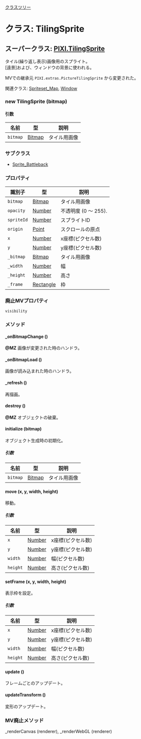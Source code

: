 [クラスツリー](index.md)

# クラス: TilingSprite

## スーパークラス: [PIXI.TilingSprite](http://pixijs.download/release/docs/PIXI.TilingSprite.html)

タイル(繰り返し表示)画像用のスプライト。<br />
[遠景]および、ウィンドウの背景に使われる。

MVでの継承元 `PIXI.extras.PictureTilingSprite` から変更された。

関連クラス: [Spriteset_Map](Spriteset_Map.md), [Window](Window.md)

### new TilingSprite (bitmap)
#### 引数

| 名前 | 型 | 説明 |
| --- | --- | --- |
| `bitmap` | [Bitmap](Bitmap.md) | タイル用画像 |

### サブクラス

* [Sprite_Battleback](Sprite_Battleback.md) 


### プロパティ

| 識別子 | 型 | 説明 |
| --- | --- | --- |
| `bitmap` | [Bitmap](Bitmap.md) | タイル用画像 |
| `opacity` | [Number](Number.md) | 不透明度 (0 〜 255). |
| `spriteId` | [Number](Number.md) | スプライトID |
| `origin` | [Point](Point.md) | スクロールの原点 |
| `x` | [Number](Number.md) | x座標(ピクセル数) |
| `y` | [Number](Number.md) | y座標(ピクセル数) |
| `_bitmap` | [Bitmap](Bitmap.md) | タイル用画像 |
| `_width` | [Number](Number.md) | 幅 |
| `_height` | [Number](Number.md) | 高さ |
| `_frame` | [Rectangle](Rectangle.md) | 枠 |


### 廃止MVプロパティ
`visibility` 


### メソッド

#### _onBitmapChange ()
**@MZ** 画像が変更された時のハンドラ。


#### _onBitmapLoad ()
画像が読み込まれた時のハンドラ。


#### _refresh ()
再描画。


#### destroy ()
**@MZ** オブジェクトの破棄。


#### initialize (bitmap)
 オブジェクト生成時の初期化。

##### 引数

| 名前 | 型 | 説明 |
| --- | --- | --- |
| `bitmap` | [Bitmap](Bitmap.md) | タイル用画像 |


#### move (x, y, width, height)
移動。

##### 引数

| 名前 | 型 | 説明 |
| --- | --- | --- |
| `x` | [Number](Number.md) | x座標(ピクセル数) |
| `y` | [Number](Number.md) | y座標(ピクセル数)  |
| `width` | [Number](Number.md) | 幅(ピクセル数)  |
| `height` | [Number](Number.md) | 高さ(ピクセル数)  |


#### setFrame (x, y, width, height)
表示枠を設定。

##### 引数

| 名前 | 型 | 説明 |
| --- | --- | --- |
| `x` | [Number](Number.md) | x座標(ピクセル数) |
| `y` | [Number](Number.md) | y座標(ピクセル数)  |
| `width` | [Number](Number.md) | 幅(ピクセル数)  |
| `height` | [Number](Number.md) | 高さ(ピクセル数)  |


#### update ()
フレームごとのアップデート。


#### updateTransform ()
変形のアップデート。


### MV廃止メソッド
_renderCanvas (renderer), _renderWebGL (renderer)